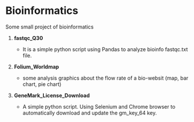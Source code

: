# Bioinformatics
Some small project of bioinformatics

1. **fastqc_Q30** 

    * It is a simple python script using Pandas to analyze bioinfo fastqc.txt file.

2. **Folium_Worldmap** 

    * some analysis graphics about the flow rate of a bio-websit (map, bar chart, pie chart)

3. **GeneMark_License_Download**

    * A simple python script. Using Selenium and Chrome browser to automatically download and update the gm_key_64 key.
